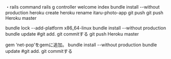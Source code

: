 ・rails command
rails g controller welcome index
bundle install --without production
heroku create
heroku rename itaru-photo-app
git push
git push Heroku master
<!-- エラー発生 -->
bundle lock --add-platform x86_64-linux
bundle install --without production
bundle update
#git add. git commitする
git push Heroku master
<!-- H10エラー発生
heroku run rails consoleでエラーの詳細を調べる。
cannot load such file -- net/pop (LoadError) エラー
-->
gem ‘net-pop’をgemに追加。
bundle install --without production
bundle update
#git add. git commitする
